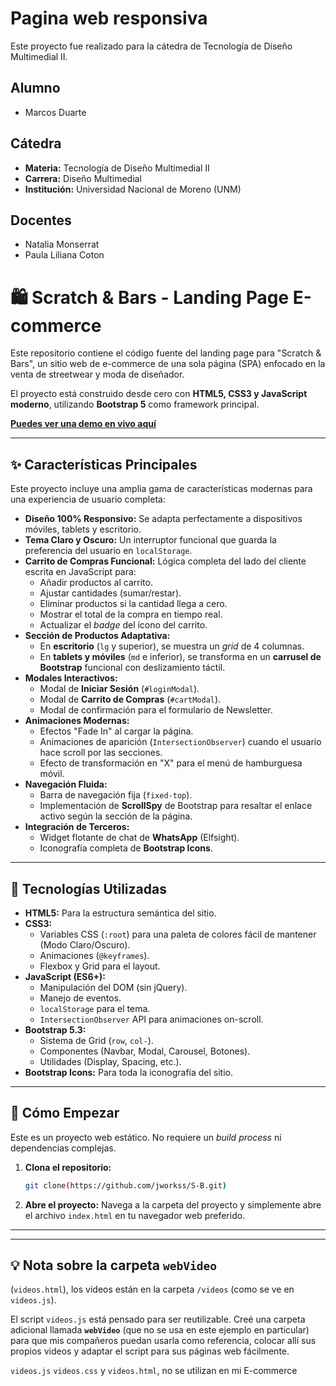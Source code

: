 # Pagina web responsiva

Este proyecto fue realizado para la cátedra de Tecnología de Diseño Multimedial II.

## Alumno

- Marcos Duarte

## Cátedra

- **Materia:** Tecnología de Diseño Multimedial II
- **Carrera:** Diseño Multimedial
- **Institución:** Universidad Nacional de Moreno (UNM)

## Docentes

- Natalia Monserrat
- Paula Liliana Coton

# 🛍️ Scratch & Bars - Landing Page E-commerce

Este repositorio contiene el código fuente del landing page para "Scratch & Bars", un sitio web de e-commerce de una sola página (SPA) enfocado en la venta de streetwear y moda de diseñador.

El proyecto está construido desde cero con **HTML5, CSS3 y JavaScript moderno**, utilizando **Bootstrap 5** como framework principal.

**[Puedes ver una demo en vivo aquí](https://jworkss.github.io/S-B/#)**

---

## ✨ Características Principales

Este proyecto incluye una amplia gama de características modernas para una experiencia de usuario completa:

- **Diseño 100% Responsivo:** Se adapta perfectamente a dispositivos móviles, tablets y escritorio.
- **Tema Claro y Oscuro:** Un interruptor funcional que guarda la preferencia del usuario en `localStorage`.
- **Carrito de Compras Funcional:** Lógica completa del lado del cliente escrita en JavaScript para:
  - Añadir productos al carrito.
  - Ajustar cantidades (sumar/restar).
  - Eliminar productos si la cantidad llega a cero.
  - Mostrar el total de la compra en tiempo real.
  - Actualizar el _badge_ del ícono del carrito.
- **Sección de Productos Adaptativa:**
  - En **escritorio** (`lg` y superior), se muestra un _grid_ de 4 columnas.
  - En **tablets y móviles** (`md` e inferior), se transforma en un **carrusel de Bootstrap** funcional con deslizamiento táctil.
- **Modales Interactivos:**
  - Modal de **Iniciar Sesión** (`#loginModal`).
  - Modal de **Carrito de Compras** (`#cartModal`).
  - Modal de confirmación para el formulario de Newsletter.
- **Animaciones Modernas:**
  - Efectos "Fade In" al cargar la página.
  - Animaciones de aparición (`IntersectionObserver`) cuando el usuario hace scroll por las secciones.
  - Efecto de transformación en "X" para el menú de hamburguesa móvil.
- **Navegación Fluida:**
  - Barra de navegación fija (`fixed-top`).
  - Implementación de **ScrollSpy** de Bootstrap para resaltar el enlace activo según la sección de la página.
- **Integración de Terceros:**
  - Widget flotante de chat de **WhatsApp** (Elfsight).
  - Iconografía completa de **Bootstrap Icons**.

---

## 🔧 Tecnologías Utilizadas

- **HTML5:** Para la estructura semántica del sitio.
- **CSS3:**
  - Variables CSS (`:root`) para una paleta de colores fácil de mantener (Modo Claro/Oscuro).
  - Animaciones (`@keyframes`).
  - Flexbox y Grid para el layout.
- **JavaScript (ES6+):**
  - Manipulación del DOM (sin jQuery).
  - Manejo de eventos.
  - `localStorage` para el tema.
  - `IntersectionObserver` API para animaciones on-scroll.
- **Bootstrap 5.3:**
  - Sistema de Grid (`row`, `col-`).
  - Componentes (Navbar, Modal, Carousel, Botones).
  - Utilidades (Display, Spacing, etc.).
- **Bootstrap Icons:** Para toda la iconografía del sitio.

---

## 🚀 Cómo Empezar

Este es un proyecto web estático. No requiere un _build process_ ni dependencias complejas.

1.  **Clona el repositorio:**

    ```bash
    git clone(https://github.com/jworkss/S-B.git)
    ```

2.  **Abre el proyecto:**
    Navega a la carpeta del proyecto y simplemente abre el archivo `index.html` en tu navegador web preferido.

---

---

## 💡 Nota sobre la carpeta `webVideo`

(`videos.html`), los videos están en la carpeta `/videos` (como se ve en `videos.js`).

El script `videos.js` está pensado para ser reutilizable. Creé una carpeta adicional llamada **`webVideo`** (que no se usa en este ejemplo en particular) para que mis compañeros puedan usarla como referencia, colocar allí sus propios videos y adaptar el script para sus páginas web fácilmente.

`videos.js` `videos.css` y `videos.html`, no se utilizan en mi E-commerce
